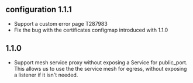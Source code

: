 ## configuration 1.1.1
- Support a custom error page T287983
- Fix the bug with the certificates configmap introduced with 1.1.0

## 1.1.0

- Support mesh service proxy without exposing a Service for public_port.
  This allows us to use the the service mesh for egress,
  without exposing a listener if it isn't needed.
